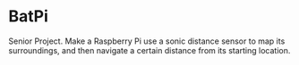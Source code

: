 # BatPi
Senior Project. Make a Raspberry Pi use a sonic distance sensor to map its surroundings, and then navigate a certain distance from its starting location.
